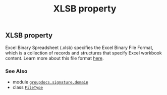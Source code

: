 ﻿---
title: XLSB property
second_title: GroupDocs.Signature for Python via .NET API References
description: 
type: docs
url: /python-net/groupdocs.signature.domain/filetype/xlsb/
is_root: false
weight: 630
---

## XLSB property


Excel Binary Spreadsheet (.xlsb) specifies the Excel Binary File Format, which is a collection of records and structures that specify Excel workbook content. 
Learn more about this file format [here](https://wiki.fileformat.com/spreadsheet/xlsb).

### See Also
* module [`groupdocs.signature.domain`](../../)
* class [`FileType`](/signature/python-net/groupdocs.signature.domain/filetype)
